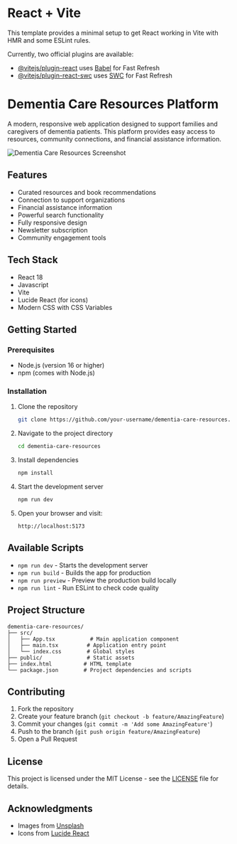 # React + Vite

This template provides a minimal setup to get React working in Vite with HMR and some ESLint rules.

Currently, two official plugins are available:

- [@vitejs/plugin-react](https://github.com/vitejs/vite-plugin-react/blob/main/packages/plugin-react/README.md) uses [Babel](https://babeljs.io/) for Fast Refresh
- [@vitejs/plugin-react-swc](https://github.com/vitejs/vite-plugin-react-swc) uses [SWC](https://swc.rs/) for Fast Refresh

# Dementia Care Resources Platform

A modern, responsive web application designed to support families and caregivers of dementia patients. This platform provides easy access to resources, community connections, and financial assistance information.

![Dementia Care Resources Screenshot](https://images.unsplash.com/photo-1576765608535-5f04d1e3f289?auto=format&fit=crop&q=80)

## Features

- Curated resources and book recommendations
- Connection to support organizations
- Financial assistance information
- Powerful search functionality
- Fully responsive design
- Newsletter subscription
- Community engagement tools

## Tech Stack

- React 18
- Javascript
- Vite
- Lucide React (for icons)
- Modern CSS with CSS Variables

## Getting Started

### Prerequisites

- Node.js (version 16 or higher)
- npm (comes with Node.js)

### Installation

1. Clone the repository

   ```bash
   git clone https://github.com/your-username/dementia-care-resources.git
   ```

2. Navigate to the project directory

   ```bash
   cd dementia-care-resources
   ```

3. Install dependencies

   ```bash
   npm install
   ```

4. Start the development server

   ```bash
   npm run dev
   ```

5. Open your browser and visit:
   ```
   http://localhost:5173
   ```

## Available Scripts

- `npm run dev` - Starts the development server
- `npm run build` - Builds the app for production
- `npm run preview` - Preview the production build locally
- `npm run lint` - Run ESLint to check code quality

## Project Structure

```
dementia-care-resources/
├── src/
│   ├── App.tsx           # Main application component
│   ├── main.tsx         # Application entry point
│   └── index.css        # Global styles
├── public/              # Static assets
├── index.html          # HTML template
└── package.json        # Project dependencies and scripts
```

## Contributing

1. Fork the repository
2. Create your feature branch (`git checkout -b feature/AmazingFeature`)
3. Commit your changes (`git commit -m 'Add some AmazingFeature'`)
4. Push to the branch (`git push origin feature/AmazingFeature`)
5. Open a Pull Request

## License

This project is licensed under the MIT License - see the [LICENSE](LICENSE) file for details.

## Acknowledgments

- Images from [Unsplash](https://unsplash.com)
- Icons from [Lucide React](https://lucide.dev)
